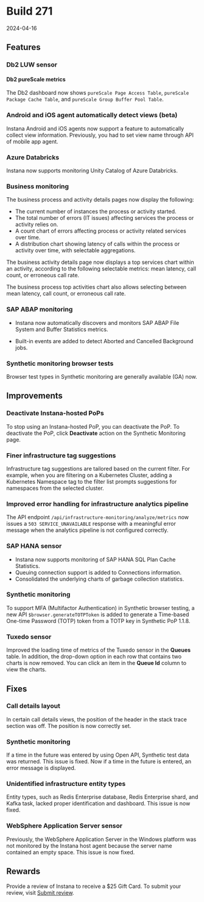 # Build 271

2024-04-16

## Features

### Db2 LUW sensor

#### Db2 pureScale metrics

The Db2 dashboard now shows `pureScale Page Access Table`, `pureScale Package Cache Table`, and `pureScale Group Buffer Pool Table`.

### Android and iOS agent automatically detect views (beta)

Instana Android and iOS agents now support a feature to automatically collect view information. Previously, you had to set view name through API of mobile app agent.

### Azure Databricks

Instana now supports monitoring Unity Catalog of Azure Databricks.

### Business monitoring

The business process and activity details pages now display the following:
- The current number of instances the process or activity started.
- The total number of errors (IT issues) affecting services the process or activity relies on.
- A count chart of errors affecting process or activity related services over time.
- A distribution chart showing latency of calls within the process or activity over time, with selectable aggregations.

The business activity details page now displays a top services chart within an activity, according to the following selectable metrics: mean latency, call count, or erroneous call rate.

The business process top activities chart also allows selecting between mean latency, call count, or erroneous call rate.

### SAP ABAP monitoring

- Instana now automatically discovers and monitors SAP ABAP File System and Buffer Statistics metrics.

- Built-in events are added to detect Aborted and Cancelled Background jobs.

### Synthetic monitoring browser tests

Browser test types in Synthetic monitoring are generally available (GA) now.


## Improvements

### Deactivate Instana-hosted PoPs

To stop using an Instana-hosted PoP, you can deactivate the PoP. To deactivate the PoP, click **Deactivate** action on the Synthetic Monitoring page.

### Finer infrastructure tag suggestions

Infrastructure tag suggestions are tailored based on the current filter.
For example, when you are filtering on a Kubernetes Cluster, adding a Kubernetes Namespace tag to the filter list prompts suggestions for namespaces from the selected cluster.

### Improved error handling for infrastructure analytics pipeline

The API endpoint `/api/infrastructure-monitoring/analyze/metrics` now issues a `503 SERVICE_UNAVAILABLE` response with a meaningful error message when the analytics pipeline is not configured correctly.

### SAP HANA sensor
- Instana now supports monitoring of SAP HANA SQL Plan Cache Statistics.
- Queuing connection support is added to Connections information.
- Consolidated the underlying charts of garbage collection statistics.

### Synthetic monitoring

To support MFA (Multifactor Authentication) in Synthetic browser testing, a new API `$browser.generateTOTPToken` is added to generate a Time-based One-time Password (TOTP) token from a TOTP key in Synthetic PoP 1.1.8.

### Tuxedo sensor

Improved the loading time of metrics of the Tuxedo sensor in the **Queues** table. In addition, the drop-down option in each row that contains two charts is now removed. You can click an item in the **Queue Id** column to view the charts.


## Fixes

### Call details layout

In certain call details views, the position of the header in the stack trace section was off. The position is now correctly set.

### Synthetic monitoring

If a time in the future was entered by using Open API, Synthetic test data was returned. This issue is fixed. Now if a time in the future is entered, an error message is displayed.

### Unidentified infrastructure entity types

Entity types, such as Redis Enterprise database, Redis Enterprise shard, and Kafka task, lacked proper identification and dashboard. This issue is now fixed.

### WebSphere Application Server sensor

Previously, the WebSphere Application Server in the Windows platform was not monitored by the Instana host agent because the server name contained an empty space. This issue is now fixed.

## Rewards

Provide a review of Instana to receive a $25 Gift Card. To submit your review, visit [Submit review](https://gtnr.io/wg5XjSijw).
